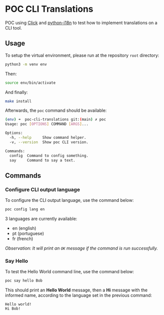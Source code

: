 # POC CLI Translations

POC using [Click](https://click.palletsprojects.com/en/8.1.x) and [python-i18n](https://pypi.org/project/python-i18n/#description) to test how to implement translations on a CLI tool.

## Usage

To setup the virtual environment, please run at the repository `root` directory:

```bash
python3 -m venv env
```

Then:

```bash
source env/bin/activate
```

And finally:

```bash
make install
```

Afterwards, the `poc` command should be available:

```bash
(env) ➜  poc-cli-translations git:(main) ✗ poc
Usage: poc [OPTIONS] COMMAND [ARGS]...

Options:
  -h, --help     Show command helper.
  -v, --version  Show poc CLI version.

Commands:
  config  Command to config something.
  say     Command to say a text.
```

## Commands

### Configure CLI output language

To configure the CLI output language, use the command below:

```bash
poc config lang en
```

3 languages are currently available:
- en (english)
- pt (portuguese)
- fr (french)

_Observation: It will print an `OK` message if the command is run successfully._

### Say Hello

To test the Hello World command line, use the command below:

```bash
poc say hello Bob
```

This should print an **Hello World** message, then a **Hi** message with the informed name, according to the language set in the previous command:

```text
Hello world!
Hi Bob!
```
